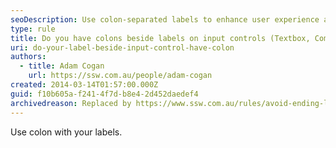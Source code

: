 ```yaml
---
seoDescription: Use colon-separated labels to enhance user experience and improve accessibility on your input controls.
type: rule
title: Do you have colons beside labels on input controls (Textbox, Combobox, Datetime, etc.)?
uri: do-your-label-beside-input-control-have-colon
authors:
  - title: Adam Cogan
    url: https://ssw.com.au/people/adam-cogan
created: 2014-03-14T01:57:00.000Z
guid: f10b605a-f241-4f7d-b8e4-2d452daedef4
archivedreason: Replaced by https://www.ssw.com.au/rules/avoid-ending-labels-text-with-a-colon
---
```


Use colon with your labels.

<!--endintro-->
